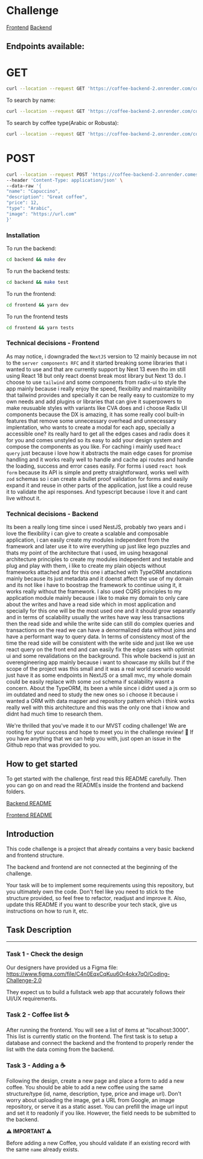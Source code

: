 # Challenge

[Frontend](https://clone-coffee-challenge.vercel.app)
[Backend](https://coffee-backend-2.onrender.comes)

## Endpoints available:

# GET

```bash
curl --location --request GET 'https://coffee-backend-2.onrender.com/coffee'
```

To search by name:

```bash
curl --location --request GET 'https://coffee-backend-2.onrender.com/coffee?name=BrenoIsAGoodHire'
```

To search by coffee type(Arabic or Robusta):

```bash
curl --location --request GET 'https://coffee-backend-2.onrender.com/coffee?type=Hired'
```

# POST

```bash
curl --location --request POST 'https://coffee-backend-2.onrender.comes/coffee' \
--header 'Content-Type: application/json' \
--data-raw '{
"name": "Capuccino",
"description": "Great coffee",
"price": 12,
"type": "Arabic",
"image": "https://url.com"
}'
```

### Installation

To run the backend:

```bash
cd backend && make dev
```

To run the backend tests:

```bash
cd backend && make test
```

To run the frontend:

```bash
cd frontend && yarn dev
```

To run the frontend tests

```bash
cd frontend && yarn tests
```

### Technical decisions - Frontend

As may notice, i downgraded the `NextJS` version to 12 mainly because im not to the `server components RFC` and it started breaking some libraries that i wanted to use and that are currently support by Next 13 even tho im still using React 18 but only react doenst break most library but Next 13 do.
I choose to use `tailwind` and some components from radix-ui to style the app mainly because i really enjoy the speed, flexibility and maintanibility that tailwind provides and specially it can be really easy to customize to my own needs and add plugins or libraries that can give it superpowers to make reusuable styles with variants like CVA does and i choose Radix UI components because the DX is amazing, it has some really cool built-in features that remove some unnecessary overhead and unnecessary implentation, who wants to create a modal for each app, specially a accessible one? its really hard to get all the edges cases and radix does it for you and comes unstyled so its easy to add your design system and compose the components as you like.
For caching i mainly used `React query` just because i love how it abstracts the main edge cases for promise handling and it works really well to handle and cache api routes and handle the loading, success and error cases easily.
For forms i used `react hook form` because its API is simple and pretty straightforward, works well with `zod` schemas so i can create a bullet proof validation for forms and easily expand it and reuse in other parts of the application, just like a could reuse it to validate the api responses.
And typescript because i love it and cant live without it.

### Technical decisions - Backend

Its been a really long time since i used NestJS, probably two years and i love the flexibility i can give to create a scalable and composable application, i can easily create my modules independent from the framework and later use it to wire everything up just like lego puzzles and thats my point of the architecture that i used, im using hexagonal architecture principles to create my modules independent and testable and plug and play with them, i like to create my plain objects without frameworks attached and for this one i attached with TypeORM anotations mainly because its just metadata and it doenst affect the use of my domain and its not like i have to boostrap the framework to continue using it, it works really without the framework.
I also used CQRS principles to my application module mainly because i like to make my domain to only care about the writes and have a read side which in most application and specially for this one will be the most used one and it should grow separatly and in terms of scalability usually the writes have way less transactions then the read side and while the write side can still do complex queries and transactions on the read we can have a denormalized data without joins and have a performant way to query data. In terms of consistency most of the time the read side will be consistent with the write side and just like we use react query on the front end and can easily fix the edge cases with optimist ui and some revalidations on the background.
This whole backend is just an overengineering app mainly because i want to showcase my skills but if the scope of the project was this small and it was a real world scenario
would just have it as some endpoints in NextJS or a small mvc, my whole domain could be easily replace with some `zod` schema if scalability wasnt a concern.
About the TypeORM, its been a while since i didnt used a js orm so im outdated and need to study the new ones so i choose it because i wanted a ORM with data mapper and repository pattern which i think works really well with this architecture and this was the only one that i know and didnt had much time to research them.

We're thrilled that you've made it to our MVST coding challenge! We are rooting for your success and hope to meet you in the challenge review! 🚀 If you have anything that we can help you with, just open an issue in the Github repo that was provided to you.

## How to get started

To get started with the challenge, first read this README carefully. Then you can go on and
read the READMEs inside the frontend and backend folders.

[Backend README](https://github.com/mvst-h/mvst-coffee-tea-challenge-new/blob/master/backend/README.md)

[Frontend README](https://github.com/mvst-h/mvst-coffee-tea-challenge-new/blob/master/frontend/README.md)

## Introduction

This code challenge is a project that already contains a very basic backend and frontend structure.

The backend and frontend are not connected at the beginning of the challenge.

Your task will be to implement some requirements using this repository, but you ultimately own the code. Don't feel like you need to stick to the structure provided, so feel free to refactor, readjust and improve it. Also, update this README if you want to describe your tech stack, give us instructions on how to run it, etc.

## Task Description

---

### Task 1 - Check the design

Our designers have provided us a Figma file:
https://www.figma.com/file/C4n0EqxCqKuu6Or4okx7qO/Coding-Challenge-2.0

They expect us to build a fullstack web app that accurately follows their UI/UX requirements.

### Task 2 - Coffee list :coffee:

After running the frontend. You will see a list of items at "localhost:3000". This list is currently static on the frontend. The first task is to setup a database and connect the backend and the frontend to properly render the list with the data coming from the backend.

### Task 3 - Adding a :coffee:

Following the design, create a new page and place a form to add a new coffee.
You should be able to add a new coffee using the same structure/type (id, name, description, type, price and image url).
Don't worry about uploading the image, get a URL from Google, an image repository, or serve it as a static asset. You can prefill the image url input and set it to readonly if you like. However, the field needs to be submitted to the backend.

**⚠️ IMPORTANT ⚠️**

Before adding a new Coffee, you should validate if an existing record with the same `name` already exists.
